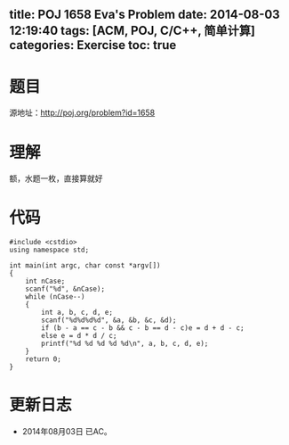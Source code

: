 title: POJ 1658 Eva's Problem
date: 2014-08-03 12:19:40
tags: [ACM, POJ, C/C++, 简单计算]
categories: Exercise
toc: true
---
# 题目
源地址：http://poj.org/problem?id=1658

# 理解
额，水题一枚，直接算就好

<!-- more -->

# 代码
```
#include <cstdio>
using namespace std;

int main(int argc, char const *argv[])
{
    int nCase;
    scanf("%d", &nCase);
    while (nCase--)
    {
        int a, b, c, d, e;
        scanf("%d%d%d%d", &a, &b, &c, &d);
        if (b - a == c - b && c - b == d - c)e = d + d - c;
        else e = d * d / c;
        printf("%d %d %d %d %d\n", a, b, c, d, e);
    }
    return 0;
}
```
	
# 更新日志
- 2014年08月03日 已AC。